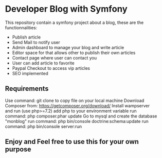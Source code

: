 # Developer Blog with Symfony
This repository contain a symfony project about a blog,
these are the functionnalities:
- Publish article
- Send Mail to notify user
- Admin dashboard to manage your blog and write article
- Editor space for that allows other to publish their own articles
- Contact page where user can contact you
- User can add article to favorite
- Paypal Checkout to access vip articles
- SEO implemented
## Requirements
Use command: git clone
to copy file on your local machine
Download Composer from: https://getcomposer.org/download/
Install wampserver and run (use php>=7.2)
add php to your environment variable
run command: php composer.phar update
Go to mysql and create the database "monblog"
run command: php bin/console doctrine:schema:update
run command: php bin/console server:run

## Enjoy and Feel free to use this for your own purpose
